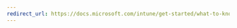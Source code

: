 ```yaml
---
redirect_url: https://docs.microsoft.com/intune/get-started/what-to-know-before-you-start-microsoft-intune#intune-supported-web-browsers
---
```

